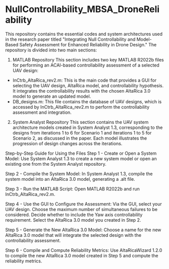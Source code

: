 # NullControllability_MBSA_DroneReliability
This repository contains the essential codes and system architectures used in the research paper titled "Integrating Null Controllability and Model-Based Safety Assessment for Enhanced Reliability in Drone Design." The repository is divided into two main sections:

1. MATLAB Repository
This section includes two key MATLAB R2022b files for performing an ACAI-based controllability assessment of a selected UAV design:
- InCtrb_AltaRica_rev2.m: This is the main code that provides a GUI for selecting the UAV design, AltaRica model, and controllability hypothesis. It integrates the controllability results with the chosen AltaRica 3.0 model to generate an updated model.
- DB_designs.m: This file contains the database of UAV designs, which is accessed by InCtrb_AltaRica_rev2.m to perform the controllability assessment and integration.

2. System Analyst Repository
This section contains the UAV system architecture models created in System Analyst 1.3, corresponding to the designs from iterations 1 to 6 for Scenario 1 and iterations 1 to 5 for Scenario 2, as discussed in the paper. Each model illustrates the progression of design changes across the iterations.

Step-by-Step Guide for Using the Files
Step 1 - Create or Open a System Model:
Use System Analyst 1.3 to create a new system model or open an existing one from the System Analyst repository.

Step 2 - Compile the System Model:
In System Analyst 1.3, compile the system model into an AltaRica 3.0 model, generating a .alt file.

Step 3 - Run the MATLAB Script:
Open MATLAB R2022b and run InCtrb_AltaRica_rev2.m.

Step 4 - Use the GUI to Configure the Assessment:
Via the GUI, select your UAV design. Choose the maximum number of simultaneous failures to be considered. Decide whether to include the Yaw axis controllability requirement. Select the AltaRica 3.0 model you created in Step 2.

Step 5 - Generate the New AltaRica 3.0 Model:
Choose a name for the new AltaRica 3.0 model that will integrate the selected design with the controllability assessment.

Step 6 - Compile and Compute Reliability Metrics:
Use AltaRicaWizard 1.2.0 to compile the new AltaRica 3.0 model created in Step 5 and compute the reliability metrics.

